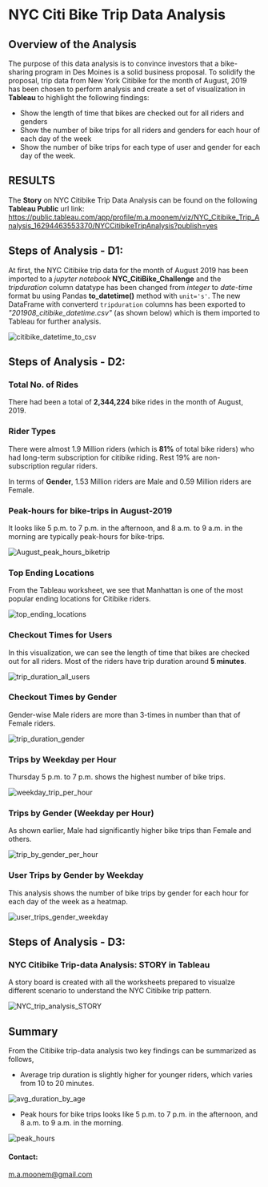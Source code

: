 # NYC Citi Bike Trip Data Analysis

## Overview of the Analysis

The purpose of this data analysis is to convince investors that a bike-sharing program in Des Moines is a solid business proposal. To solidify the proposal, trip data from New York Citibike for the month of August, 2019 has been chosen to perform analysis and create a set of visualization in **Tableau** to highlight the following findings:

- Show the length of time that bikes are checked out for all riders and genders
- Show the number of bike trips for all riders and genders for each hour of each day of the week
- Show the number of bike trips for each type of user and gender for each day of the week.

## RESULTS 

The **Story** on NYC Citibike Trip Data Analysis can be found on the following **Tableau Public** url link: https://public.tableau.com/app/profile/m.a.moonem/viz/NYC_Citibike_Trip_Analysis_16294463553370/NYCCitibikeTripAnalysis?publish=yes 

## Steps of Analysis - D1:

At first, the NYC Citibike trip data for the month of August 2019 has been imported to a *jupyter notebook* **NYC_CitiBike_Challenge** and the *tripduration* column datatype has been changed from *integer* to *date-time* format bu using Pandas **to_datetime()** method with `unit='s'`. The new DataFrame with converterd `tripduration` columns has been exported to *"201908_citibike_datetime.csv"* (as shown below) which is them imported to Tableau for further analysis.

![citibike_datetime_to_csv](https://user-images.githubusercontent.com/58155187/130197473-3a0d08bb-207f-45a2-b4e0-abd8d3bc929a.png)

## Steps of Analysis - D2:

### Total No. of Rides

There had been a total of **2,344,224** bike rides in the month of August, 2019.

### Rider Types

There were almost 1.9 Million riders (which is **81%** of total bike riders) who had long-term subscription for citibike riding. Rest 19% are non-subscription regular riders.

In terms of **Gender**, 1.53 Million riders are Male and 0.59 Million riders are Female.

### Peak-hours for bike-trips in August-2019

It looks like 5 p.m. to 7 p.m. in the afternoon, and 8 a.m. to 9 a.m. in the morning are typically peak-hours for bike-trips.

![August_peak_hours_biketrip](https://user-images.githubusercontent.com/58155187/130202087-a83a7a96-fdee-4513-80e2-20fdcaed6ea2.png)

### Top Ending Locations

From the Tableau worksheet, we see that Manhattan is one of the most popular ending locations for Citibike riders.

![top_ending_locations](https://user-images.githubusercontent.com/58155187/130202759-bf047923-3f05-42cb-a784-46f5aa3bd08b.png)

### Checkout Times for Users

In this visualization, we can see the length of time that bikes are checked out for all riders. Most of the riders have trip duration around **5 minutes**.

![trip_duration_all_users](https://user-images.githubusercontent.com/58155187/130204155-f7fd5c5c-c5b7-4e03-abe3-ab0fbb4ac219.png)

### Checkout Times by Gender

Gender-wise Male riders are more than 3-times in number than that of Female riders.

![trip_duration_gender](https://user-images.githubusercontent.com/58155187/130204972-592e5387-c9e2-47ba-9c23-64c1c0eee685.png)

### Trips by Weekday per Hour

Thursday 5 p.m. to 7 p.m. shows the highest number of bike trips.

![weekday_trip_per_hour](https://user-images.githubusercontent.com/58155187/130205523-b05fb145-2613-49ab-8e9b-21c3561d8abb.png)

### Trips by Gender (Weekday per Hour)

As shown earlier, Male had significantly higher bike trips than Female and others.

![trip_by_gender_per_hour](https://user-images.githubusercontent.com/58155187/130208898-8345adee-a926-4a5d-b8d3-414de80f75c8.png)

### User Trips by Gender by Weekday

This analysis shows the number of bike trips by gender for each hour for each day of the week as a heatmap.

![user_trips_gender_weekday](https://user-images.githubusercontent.com/58155187/130206401-66bb25a9-8f2a-44e4-8d17-03be702b550f.png)

## Steps of Analysis - D3:

### NYC Citibike Trip-data Analysis: STORY in Tableau

A story board is created with all the worksheets prepared to visualze different scenario to understand the NYC Citibike trip pattern.

![NYC_trip_analysis_STORY](https://user-images.githubusercontent.com/58155187/130206968-0eaa5ae1-bb67-4515-9ed4-4aaceab0a331.png)


## Summary

From the Citibike trip-data analysis two key findings can be summarized as follows,

- Average trip duration is slightly higher for younger riders, which varies from 10 to 20 minutes.

![avg_duration_by_age](https://user-images.githubusercontent.com/58155187/130207886-2d866f88-6dd8-4f74-acc2-bddbe51bcb46.png)

- Peak hours for bike trips looks like 5 p.m. to 7 p.m. in the afternoon, and 8 a.m. to 9 a.m. in the morning.

![peak_hours](https://user-images.githubusercontent.com/58155187/130208476-b0e7d9e1-7e98-427f-bf5e-ccd3cadaa350.png)




#### Contact:

m.a.moonem@gmail.com 
